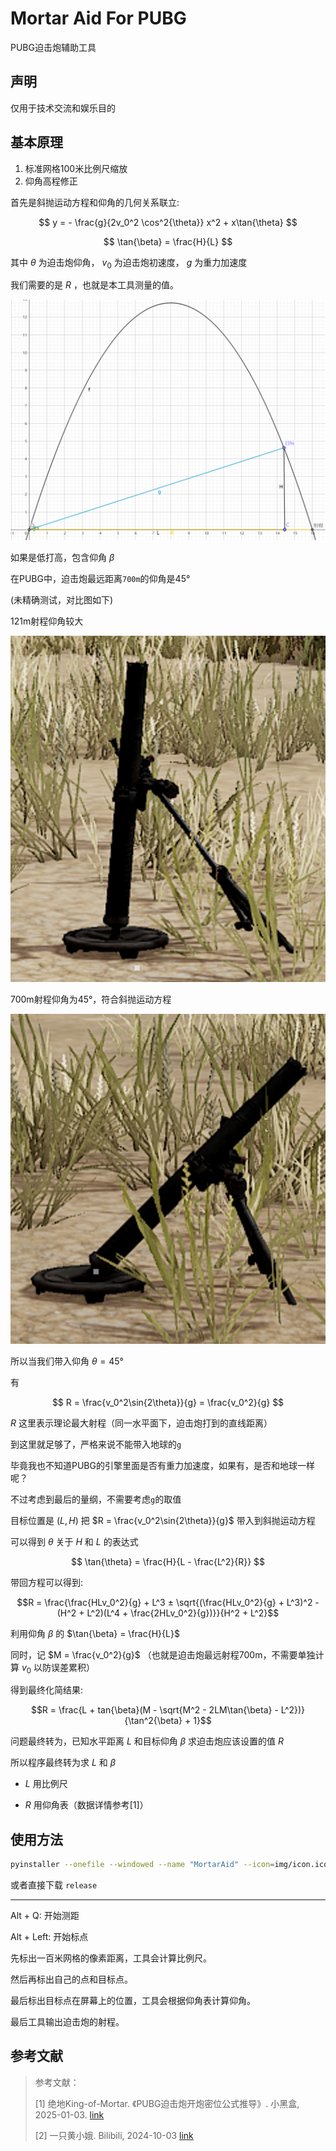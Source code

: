# Mortar Aid For PUBG

PUBG迫击炮辅助工具

## 声明

仅用于技术交流和娱乐目的

## 基本原理

1. 标准网格100米比例尺缩放
2. 仰角高程修正

首先是斜抛运动方程和仰角的几何关系联立:

```math

y = - \frac{g}{2v_0^2 \cos^2{\theta}} x^2 + x\tan{\theta}

```

```math

\tan{\beta} = \frac{H}{L}

```

其中 $\theta$ 为迫击炮仰角， $v_0$ 为迫击炮初速度， $g$ 为重力加速度

我们需要的是 $R$ ，也就是本工具测量的值。

![image](img/image.png)

如果是低打高，包含仰角 $\beta$

在PUBG中，迫击炮最远距离`700m`的仰角是45°

(未精确测试，对比图如下)

121m射程仰角较大

![image](img/121m.png)

700m射程仰角为45°，符合斜抛运动方程

![image](img/700m.png)

所以当我们带入仰角 $\theta = 45°$

有

```math

R = \frac{v_0^2\sin{2\theta}}{g} = \frac{v_0^2}{g}

```

$R$ 这里表示理论最大射程（同一水平面下，迫击炮打到的直线距离）

到这里就足够了，严格来说不能带入地球的`g`

毕竟我也不知道PUBG的引擎里面是否有重力加速度，如果有，是否和地球一样呢？

不过考虑到最后的量纲，不需要考虑`g`的取值

目标位置是 $(L, H)$ 把 $R = \frac{v_0^2\sin{2\theta}}{g}$ 带入到斜抛运动方程

可以得到 $\theta$ 关于 $H$ 和 $L$ 的表达式

```math

\tan{\theta} = \frac{H}{L - \frac{L^2}{R}}

```

带回方程可以得到:

```math
R = \frac{\frac{HLv_0^2}{g} + L^3 ± \sqrt{(\frac{HLv_0^2}{g}  + L^3)^2 - (H^2 + L^2)(L^4 + \frac{2HLv_0^2}{g})}}{H^2 + L^2}
```

利用仰角 $\beta$ 的 $\tan{\beta} = \frac{H}{L}$

同时，记 $M = \frac{v_0^2}{g}$ （也就是迫击炮最远射程700m，不需要单独计算 $v_0$ 以防误差累积）

得到最终化简结果:


```math
R = \frac{L + tan{\beta}(M - \sqrt{M^2 - 2LM\tan{\beta} - L^2})}{\tan^2{\beta} + 1}
```

问题最终转为，已知水平距离 $L$ 和目标仰角 $\beta$ 求迫击炮应该设置的值 $R$

所以程序最终转为求 $L$ 和 $\beta$


* $L$ 用比例尺

* $R$ 用仰角表（数据详情参考[1]）

## 使用方法

```bash
pyinstaller --onefile --windowed --name "MortarAid" --icon=img/icon.ico .\main.py
```

或者直接下载 `release`

---

Alt + Q: 开始测距

Alt + Left: 开始标点

先标出一百米网格的像素距离，工具会计算比例尺。

然后再标出自己的点和目标点。

最后标出目标点在屏幕上的位置，工具会根据仰角表计算仰角。

最后工具输出迫击炮的射程。

## 参考文献

> 参考文献：
> 
> [1] 绝地King-of-Mortar. 《PUBG迫击炮开炮密位公式推导》. 小黑盒, 2025-01-03. [link](https://api.xiaoheihe.cn/v3/bbs/app/api/web/share?link_id=b7a56f9c397c)
> 
> [2] 一只黄小娥. Bilibili, 2024-10-03 [link](https://www.bilibili.com/video/BV1Ub4VeyEFA/?vd_source=56c580e6d408a69243bf3cc1af31f92d)
